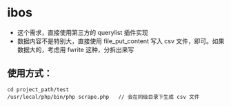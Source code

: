 # ibos
* 这个需求，直接使用第三方的 querylist 插件实现
* 数据内容不是特别大，直接使用 file_put_content 写入 csv 文件，即可。如果数据大的，考虑用 fwrite 这种，分拆出来写

## 使用方式：
```
cd project_path/test
/usr/local/php/bin/php scrape.php 	// 会在同级目录下生成 csv 文件
```
